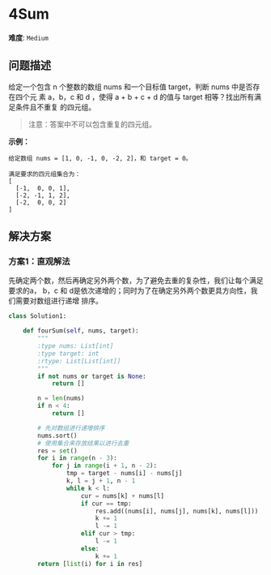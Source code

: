 # 4Sum

**难度**: `Medium`


## 问题描述

给定一个包含 n 个整数的数组 nums 和一个目标值 target，判断 nums 中是否存在四个元
素 a，b，c 和 d ，使得 a + b + c + d 的值与 target 相等？找出所有满足条件且不重复
的四元组。

> 注意：答案中不可以包含重复的四元组。

**示例：**

    给定数组 nums = [1, 0, -1, 0, -2, 2]，和 target = 0。

    满足要求的四元组集合为：
    [
      [-1,  0, 0, 1],
      [-2, -1, 1, 2],
      [-2,  0, 0, 2]
    ]


## 解决方案

### 方案1：直观解法

先确定两个数，然后再确定另外两个数，为了避免去重的复杂性，我们让每个满足要求的a，
b，c 和 d是依次递增的；同时为了在确定另外两个数更具方向性，我们需要对数组进行递增
排序。

```python
class Solution1:

    def fourSum(self, nums, target):
        """
        :type nums: List[int]
        :type target: int
        :rtype: List[List[int]]
        """
        if not nums or target is None:
            return []

        n = len(nums)
        if n < 4:
            return []

        # 先对数组进行递增排序
        nums.sort()
        # 使用集合来存放结果以进行去重
        res = set()
        for i in range(n - 3):
            for j in range(i + 1, n - 2):
                tmp = target - nums[i] - nums[j]
                k, l = j + 1, n - 1
                while k < l:
                    cur = nums[k] + nums[l]
                    if cur == tmp:
                        res.add((nums[i], nums[j], nums[k], nums[l]))
                        k += 1
                        l -= 1
                    elif cur > tmp:
                        l -= 1
                    else:
                        k += 1
        return [list(i) for i in res]
```
